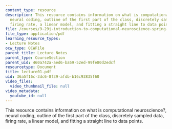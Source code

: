 ```yaml
---
content_type: resource
description: This resource contains information on what is computational neuroscience?,
  neural coding, outline of the first part of the class, discretely sampled data,
  firing rate, a linear model, and fitting a straight line to data points.
file: /courses/9-29j-introduction-to-computational-neuroscience-spring-2004/36a5f16c3dc68f39afdbb16c93835f60_lecture01.pdf
file_type: application/pdf
learning_resource_types:
- Lecture Notes
ocw_type: OCWFile
parent_title: Lecture Notes
parent_type: CourseSection
parent_uid: 460a742a-aed6-ba59-52ed-99fe80d2edcf
resourcetype: Document
title: lecture01.pdf
uid: 36a5f16c-3dc6-8f39-afdb-b16c93835f60
video_files:
  video_thumbnail_file: null
video_metadata:
  youtube_id: null
---
```

This resource contains information on what is computational neuroscience?, neural coding, outline of the first part of the class, discretely sampled data, firing rate, a linear model, and fitting a straight line to data points.

